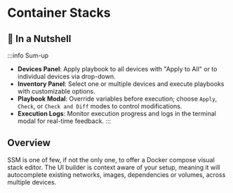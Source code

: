 # Container Stacks

## 🌰 In a Nutshell

:::info Sum-up
- **Devices Panel**: Apply playbook to all devices with "Apply to All" or to individual devices via drop-down.
- **Inventory Panel**: Select one or multiple devices and execute playbooks with customizable options.
- **Playbook Modal**: Override variables before execution; choose `Apply`, `Check`, or `Check and Diff` modes to control modifications.
- **Execution Logs**: Monitor execution progress and logs in the terminal modal for real-time feedback.
::: 

## Overview
SSM is one of few, if not the only one, to offer a Docker compose visual stack editor.
The UI builder is context aware of your setup, meaning it will autocomplete existing networks, images, dependencies or volumes, across multiple devices.

